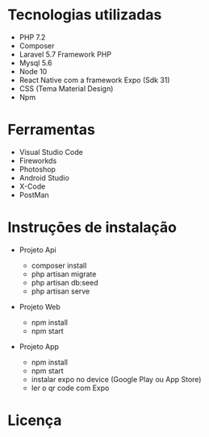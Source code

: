# Tecnologias utilizadas
* PHP 7.2
* Composer
* Laravel 5.7 Framework PHP
* Mysql 5.6
* Node 10
* React Native com a framework Expo (Sdk 31)
* CSS (Tema Material Design)
* Npm

# Ferramentas

* Visual Studio Code
* Fireworkds
* Photoshop
* Android Studio
* X-Code
* PostMan

# Instruçōes de instalação
 
* Projeto Api
    * composer install
    * php artisan migrate
    * php artisan db:seed
    * php artisan serve

* Projeto Web
    * npm install
    * npm start

* Projeto App
    * npm install
    * npm start
    * instalar expo no device (Google Play ou App Store)
    * ler o qr code com Expo


# Licença


